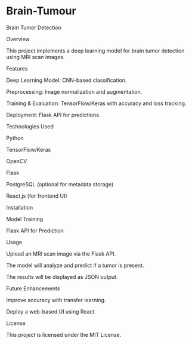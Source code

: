 # Brain-Tumour
Brain Tumor Detection

Overview

This project implements a deep learning model for brain tumor detection using MRI scan images.

Features

Deep Learning Model: CNN-based classification.

Preprocessing: Image normalization and augmentation.

Training & Evaluation: TensorFlow/Keras with accuracy and loss tracking.

Deployment: Flask API for predictions.

Technologies Used

Python

TensorFlow/Keras

OpenCV

Flask

PostgreSQL (optional for metadata storage)

React.js (for frontend UI)

Installation

Model Training

Flask API for Prediction

Usage

Upload an MRI scan image via the Flask API.

The model will analyze and predict if a tumor is present.

The results will be displayed as JSON output.

Future Enhancements

Improve accuracy with transfer learning.

Deploy a web-based UI using React.

License

This project is licensed under the MIT License.
